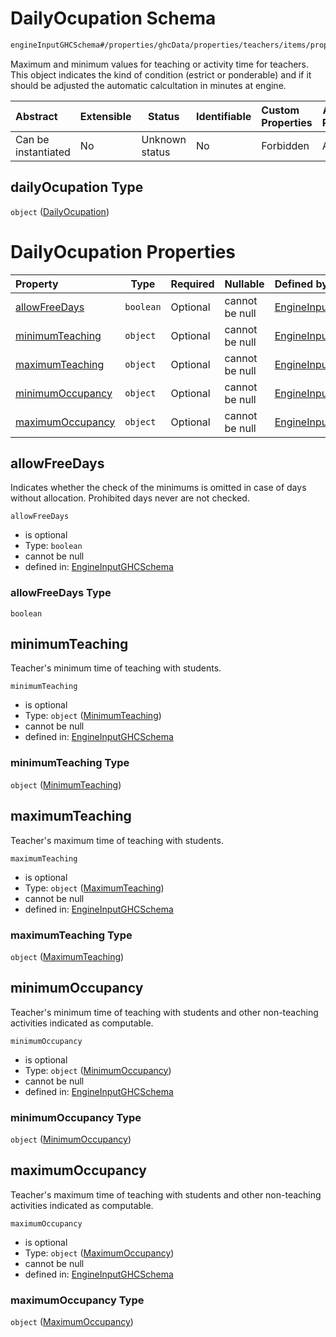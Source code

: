 # DailyOcupation Schema

```txt
engineInputGHCSchema#/properties/ghcData/properties/teachers/items/properties/settings/items/properties/dailyOcupation
```

Maximum and minimum values for teaching or activity time for teachers. This object indicates the kind of condition (estrict or ponderable) and if it should be adjusted the automatic calcultation in minutes at engine.


| Abstract            | Extensible | Status         | Identifiable | Custom Properties | Additional Properties | Access Restrictions | Defined In                                                         |
| :------------------ | ---------- | -------------- | ------------ | :---------------- | --------------------- | ------------------- | ------------------------------------------------------------------ |
| Can be instantiated | No         | Unknown status | No           | Forbidden         | Allowed               | none                | [ghc.schema.json\*](../out/ghc.schema.json "open original schema") |

## dailyOcupation Type

`object` ([DailyOcupation](ghc-properties-ghcdata-properties-teachers-teacher-properties-settings-periodsetting-properties-dailyocupation.md))

# DailyOcupation Properties

| Property                              | Type      | Required | Nullable       | Defined by                                                                                                                                                                                                                                                                                                                 |
| :------------------------------------ | --------- | -------- | -------------- | :------------------------------------------------------------------------------------------------------------------------------------------------------------------------------------------------------------------------------------------------------------------------------------------------------------------------- |
| [allowFreeDays](#allowfreedays)       | `boolean` | Optional | cannot be null | [EngineInputGHCSchema](ghc-properties-ghcdata-properties-teachers-teacher-properties-settings-periodsetting-properties-dailyocupation-properties-allowfreedays.md "engineInputGHCSchema#/properties/ghcData/properties/teachers/items/properties/settings/items/properties/dailyOcupation/properties/allowFreeDays")       |
| [minimumTeaching](#minimumteaching)   | `object`  | Optional | cannot be null | [EngineInputGHCSchema](ghc-properties-ghcdata-properties-teachers-teacher-properties-settings-periodsetting-properties-dailyocupation-properties-minimumteaching.md "engineInputGHCSchema#/properties/ghcData/properties/teachers/items/properties/settings/items/properties/dailyOcupation/properties/minimumTeaching")   |
| [maximumTeaching](#maximumteaching)   | `object`  | Optional | cannot be null | [EngineInputGHCSchema](ghc-properties-ghcdata-properties-teachers-teacher-properties-settings-periodsetting-properties-dailyocupation-properties-maximumteaching.md "engineInputGHCSchema#/properties/ghcData/properties/teachers/items/properties/settings/items/properties/dailyOcupation/properties/maximumTeaching")   |
| [minimumOccupancy](#minimumoccupancy) | `object`  | Optional | cannot be null | [EngineInputGHCSchema](ghc-properties-ghcdata-properties-teachers-teacher-properties-settings-periodsetting-properties-dailyocupation-properties-minimumoccupancy.md "engineInputGHCSchema#/properties/ghcData/properties/teachers/items/properties/settings/items/properties/dailyOcupation/properties/minimumOccupancy") |
| [maximumOccupancy](#maximumoccupancy) | `object`  | Optional | cannot be null | [EngineInputGHCSchema](ghc-properties-ghcdata-properties-teachers-teacher-properties-settings-periodsetting-properties-dailyocupation-properties-maximumoccupancy.md "engineInputGHCSchema#/properties/ghcData/properties/teachers/items/properties/settings/items/properties/dailyOcupation/properties/maximumOccupancy") |

## allowFreeDays

Indicates whether the check of the minimums is omitted in case of days without allocation. Prohibited days never are not checked.


`allowFreeDays`

-   is optional
-   Type: `boolean`
-   cannot be null
-   defined in: [EngineInputGHCSchema](ghc-properties-ghcdata-properties-teachers-teacher-properties-settings-periodsetting-properties-dailyocupation-properties-allowfreedays.md "engineInputGHCSchema#/properties/ghcData/properties/teachers/items/properties/settings/items/properties/dailyOcupation/properties/allowFreeDays")

### allowFreeDays Type

`boolean`

## minimumTeaching

Teacher's minimum time of teaching with students.


`minimumTeaching`

-   is optional
-   Type: `object` ([MinimumTeaching](ghc-properties-ghcdata-properties-teachers-teacher-properties-settings-periodsetting-properties-dailyocupation-properties-minimumteaching.md))
-   cannot be null
-   defined in: [EngineInputGHCSchema](ghc-properties-ghcdata-properties-teachers-teacher-properties-settings-periodsetting-properties-dailyocupation-properties-minimumteaching.md "engineInputGHCSchema#/properties/ghcData/properties/teachers/items/properties/settings/items/properties/dailyOcupation/properties/minimumTeaching")

### minimumTeaching Type

`object` ([MinimumTeaching](ghc-properties-ghcdata-properties-teachers-teacher-properties-settings-periodsetting-properties-dailyocupation-properties-minimumteaching.md))

## maximumTeaching

Teacher's maximum time of teaching with students.


`maximumTeaching`

-   is optional
-   Type: `object` ([MaximumTeaching](ghc-properties-ghcdata-properties-teachers-teacher-properties-settings-periodsetting-properties-dailyocupation-properties-maximumteaching.md))
-   cannot be null
-   defined in: [EngineInputGHCSchema](ghc-properties-ghcdata-properties-teachers-teacher-properties-settings-periodsetting-properties-dailyocupation-properties-maximumteaching.md "engineInputGHCSchema#/properties/ghcData/properties/teachers/items/properties/settings/items/properties/dailyOcupation/properties/maximumTeaching")

### maximumTeaching Type

`object` ([MaximumTeaching](ghc-properties-ghcdata-properties-teachers-teacher-properties-settings-periodsetting-properties-dailyocupation-properties-maximumteaching.md))

## minimumOccupancy

Teacher's minimum time of teaching with students and other non-teaching activities indicated as computable.


`minimumOccupancy`

-   is optional
-   Type: `object` ([MinimumOccupancy](ghc-properties-ghcdata-properties-teachers-teacher-properties-settings-periodsetting-properties-dailyocupation-properties-minimumoccupancy.md))
-   cannot be null
-   defined in: [EngineInputGHCSchema](ghc-properties-ghcdata-properties-teachers-teacher-properties-settings-periodsetting-properties-dailyocupation-properties-minimumoccupancy.md "engineInputGHCSchema#/properties/ghcData/properties/teachers/items/properties/settings/items/properties/dailyOcupation/properties/minimumOccupancy")

### minimumOccupancy Type

`object` ([MinimumOccupancy](ghc-properties-ghcdata-properties-teachers-teacher-properties-settings-periodsetting-properties-dailyocupation-properties-minimumoccupancy.md))

## maximumOccupancy

Teacher's maximum time of teaching with students and other non-teaching activities indicated as computable.


`maximumOccupancy`

-   is optional
-   Type: `object` ([MaximumOccupancy](ghc-properties-ghcdata-properties-teachers-teacher-properties-settings-periodsetting-properties-dailyocupation-properties-maximumoccupancy.md))
-   cannot be null
-   defined in: [EngineInputGHCSchema](ghc-properties-ghcdata-properties-teachers-teacher-properties-settings-periodsetting-properties-dailyocupation-properties-maximumoccupancy.md "engineInputGHCSchema#/properties/ghcData/properties/teachers/items/properties/settings/items/properties/dailyOcupation/properties/maximumOccupancy")

### maximumOccupancy Type

`object` ([MaximumOccupancy](ghc-properties-ghcdata-properties-teachers-teacher-properties-settings-periodsetting-properties-dailyocupation-properties-maximumoccupancy.md))
